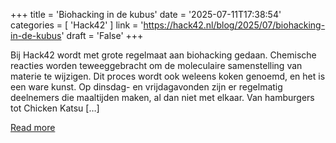 +++
title = 'Biohacking in de kubus'
date = '2025-07-11T17:38:54'
categories = [ 
 'Hack42' 
] 
link = 'https://hack42.nl/blog/2025/07/biohacking-in-de-kubus'
draft = 'False'
+++

Bij Hack42 wordt met grote regelmaat aan biohacking gedaan. Chemische reacties worden teweeggebracht om de moleculaire samenstelling van materie te wijzigen. Dit proces wordt ook weleens koken genoemd, en het is een ware kunst. Op dinsdag- en vrijdagavonden zijn er regelmatig deelnemers die maaltijden maken, al dan niet met elkaar. Van hamburgers tot Chicken Katsu [&#8230;]

[Read more](https://hack42.nl/blog/2025/07/biohacking-in-de-kubus)